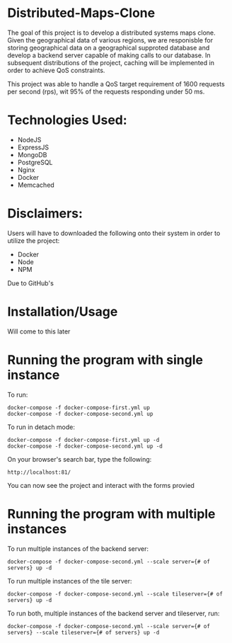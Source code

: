 # Distributed-Maps-Clone

The goal of this project is to develop a distributed systems maps clone. Given the geographical data of various regions, we are responisble for storing geographical data on a geographical supproted database and develop a backend server capable of making calls to our database. In subsequent distributions of the project, caching will be implemented in order to achieve QoS constraints.

This project was able to handle a QoS target requirement of 1600 requests per second (rps), wit 95% of the requests responding under 50 ms. 

# Technologies Used:

- NodeJS
- ExpressJS
- MongoDB
- PostgreSQL
- Nginx
- Docker
- Memcached 


# Disclaimers:


Users will have to downloaded the following onto their system in order to utilize the project:


- Docker 
- Node 
- NPM 


Due to GitHub's 


# Installation/Usage

Will come to this later 


# Running the program with single instance

To run:

```
docker-compose -f docker-compose-first.yml up 
docker-compose -f docker-compose-second.yml up 
```

To run in detach mode:
```
docker-compose -f docker-compose-first.yml up -d
docker-compose -f docker-compose-second.yml up -d 
```

On your browser's search bar, type the following:

```
http://localhost:81/
```

You can now see the project and interact with the forms provied

# Running the program with multiple instances

To run multiple instances of the backend server:

```
docker-compose -f docker-compose-second.yml --scale server={# of servers} up -d 
```

To run multiple instances of the tile server: 

```
docker-compose -f docker-compose-second.yml --scale tileserver={# of servers} up -d 
```

To run both, multiple instances of the backend server and tileserver, run: 

```
docker-compose -f docker-compose-second.yml --scale server={# of servers} --scale tileserver={# of servers} up -d 
```

